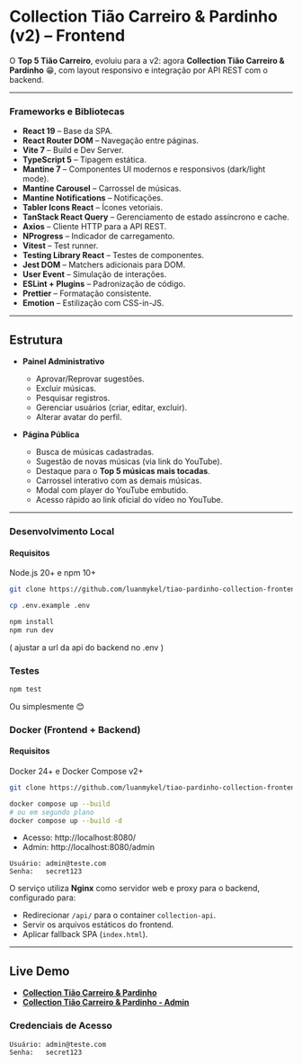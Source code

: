 # Collection Tião Carreiro & Pardinho (v2) – Frontend

O **Top 5 Tião Carreiro**, evoluiu para a v2: agora **Collection Tião Carreiro & Pardinho** 😁,
com layout responsivo e integração por API REST com o backend.

---

### Frameworks e Bibliotecas

- **React 19** – Base da SPA.
- **React Router DOM** – Navegação entre páginas.
- **Vite 7** – Build e Dev Server.
- **TypeScript 5** – Tipagem estática.
- **Mantine 7** – Componentes UI modernos e responsivos (dark/light mode).
- **Mantine Carousel** – Carrossel de músicas.
- **Mantine Notifications** – Notificações.
- **Tabler Icons React** – Ícones vetoriais.
- **TanStack React Query** – Gerenciamento de estado assíncrono e cache.
- **Axios** – Cliente HTTP para a API REST.
- **NProgress** – Indicador de carregamento.
- **Vitest** – Test runner.
- **Testing Library React** – Testes de componentes.
- **Jest DOM** – Matchers adicionais para DOM.
- **User Event** – Simulação de interações.
- **ESLint + Plugins** – Padronização de código.
- **Prettier** – Formatação consistente.
- **Emotion** – Estilização com CSS-in-JS.

---

## Estrutura

- **Painel Administrativo**
    - Aprovar/Reprovar sugestões.
    - Excluir músicas.
    - Pesquisar registros.
    - Gerenciar usuários (criar, editar, excluir).
    - Alterar avatar do perfil.

- **Página Pública**
    - Busca de músicas cadastradas.
    - Sugestão de novas músicas (via link do YouTube).
    - Destaque para o **Top 5 músicas mais tocadas**.
    - Carrossel interativo com as demais músicas.
    - Modal com player do YouTube embutido.
    - Acesso rápido ao link oficial do vídeo no YouTube.

---

### Desenvolvimento Local

#### Requisitos
Node.js 20+ e npm 10+

```bash
git clone https://github.com/luanmykel/tiao-pardinho-collection-frontend.git

cp .env.example .env

npm install
npm run dev
````
( ajustar a url da api do backend no .env )

### Testes

```bash
npm test
```

Ou simplesmente 😊

### Docker (Frontend + Backend)

#### Requisitos
Docker 24+ e Docker Compose v2+

```bash
git clone https://github.com/luanmykel/tiao-pardinho-collection-frontend.git

docker compose up --build
# ou em segundo plano
docker compose up --build -d
```

- Acesso: http://localhost:8080/
- Admin: http://localhost:8080/admin
```
Usuário: admin@teste.com
Senha:   secret123
```

O serviço utiliza **Nginx** como servidor web e proxy para o backend, configurado para:

* Redirecionar `/api/` para o container `collection-api`.
* Servir os arquivos estáticos do frontend.
* Aplicar fallback SPA (`index.html`).

---

## Live Demo

- **[Collection Tião Carreiro & Pardinho](https://collection.lmdev.space/)**
- **[Collection Tião Carreiro & Pardinho - Admin](https://collection.lmdev.space/admin)**

### Credenciais de Acesso

```
Usuário: admin@teste.com
Senha:   secret123
```

